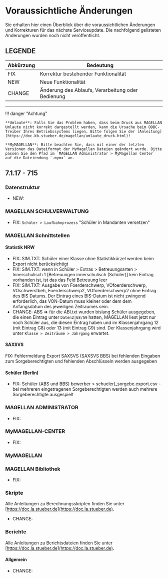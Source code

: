 # Voraussichtliche Änderungen

Sie erhalten hier einen Überblick über die voraussichtlichen Änderungen und Korrekturen für das nächste Serviceupdate. Die nachfolgend gelisteten Änderungen wurden noch nicht veröffentlicht.

## LEGENDE

Abkürzung | Bedeutung
--------- | ---------
FIX       | Korrektur bestehender Funktionalität
NEW       | Neue Funktionalität
CHANGE    | Änderung des Ablaufs, Verarbeitung oder Bedienung

---

!!! danger "Achtung"

    **Umlaute**: Falls Sie das Problem haben, dass beim Druck aus MAGELLAN Umlaute nicht korrekt dargestellt werden, kann die Ursache beim ODBC-Treiber Ihres Betriebssystems liegen. Bitte folgen Sie der [Anleitung](https://doc.kb.stueber.de/magellan/umlaute_druck.html)!

    **MyMAGELLAN**: Bitte beachten Sie, dass mit einer der letzten Versionen das Dateiformat der MyMagellan Dateien geändert wurde. Bitte passen Sie den Pfad im `MAGELLAN Administrator > MyMagellan Center` auf die Dateiendung `.mymx` an.

## 7.1.17 - 715

### Datenstruktur

* NEW:

### MAGELLAN SCHULVERWALTUNG

* FIX: `Schüler > Laufbahnprozess` "Schüler in  Mandanten versetzen" 

### MAGELLAN Schnittstellen

#### Statistik NRW

* FIX: SIM.TXT: Schüler einer Klasse ohne Statistikkürzel werden beim Export nicht berücksichtigt
* FIX: SIM.TXT: wenn in Schüler > Extras > Betreuungsarten > Innerschulisch 1 [Betreuungen innerschulisch (Schüler)] kein Eintrag vorhanden ist, ist das das Feld Betreuung leer
* FIX: SIM.TXT: Ausgabe von Foerderschwerp, VOfoerderschwerp, VOschwerstbeh, Foerderschwerp2, VOfoerderschwerp2 ohne Eintrag des BIS Datums. Der Eintrag eines BIS-Datum ist nicht zwingend erforderlich, das VON-Datum muss kleiner oder dem dem Anfangsdatum des jeweiligen Zeitraumes sein.
*  CHANGE: ABS => für die ABI.txt wurden bislang Schüler ausgegeben, die einen Eintrag unter `Daten2|G8/G9` hatten, MAGELLAN liest jetzt nur noch Schüler aus, die diesen Eintrag haben und im Klassenjahrgang 12 (mit Eintrag G8) oder 13 (mit Eintrag G9) sind. Der Klassenjahrgang wird unter `Klasse > Zeiträume > Jahrgang` erwartet.  
  
#### SAXSVS

FIX: Fehlermeldung Export SAXSVS (SAXSVS BBS) bei fehlenden Eingaben zum Sorgeberechtigten und fehlenden Abschlüsseln werden ausgegeben

#### Schüler (Berlin) 

* FIX: Schüler (ABS und BBS) bewerber > schueler)_sorgebe.export.csv - bei mehreren eingetragenen Sorgeberechtigten werden auch mehrere Sorgeberechtigte ausgespielt

### MAGELLAN ADMINISTRATOR

* FIX:

### MyMAGELLAN-CENTER

* FIX: 

### MyMAGELLAN

### MAGELLAN Bibliothek

* FIX: 

### Skripte

Alle Anleitungen zu Berechnungsskripten finden Sie unter [https://doc.la.stueber.de](https://doc.la.stueber.de).

* CHANGE: 

### Berichte

Alle Anleitungen zu Berichtsdateien finden Sie unter [https://doc.la.stueber.de](https://doc.la.stueber.de).

#### Allgemein

* CHANGE: 
